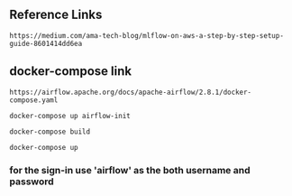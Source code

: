 ## Reference Links

```
https://medium.com/ama-tech-blog/mlflow-on-aws-a-step-by-step-setup-guide-8601414dd6ea
```

## docker-compose link

```
https://airflow.apache.org/docs/apache-airflow/2.8.1/docker-compose.yaml

docker-compose up airflow-init

docker-compose build

docker-compose up

```

### for the sign-in use 'airflow' as the both username and password
